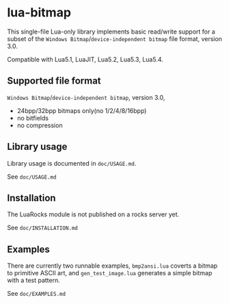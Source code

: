 # lua-bitmap

This single-file Lua-only library implements basic read/write support
for a subset of the `Windows Bitmap`/`device-independent bitmap`
file format, version 3.0.

Compatible with Lua5.1, LuaJIT, Lua5.2, Lua5.3, Lua5.4.


## Supported file format

`Windows Bitmap`/`device-independent bitmap`, version 3.0,

 * 24bpp/32bpp bitmaps only(no 1/2/4/8/16bpp)
 * no bitfields
 * no compression



## Library usage

Library usage is documented in `doc/USAGE.md`.

See `doc/USAGE.md`



## Installation

The LuaRocks module is not published on a rocks server yet.

See `doc/INSTALLATION.md`



## Examples

There are currently two runnable examples, `bmp2ansi.lua` coverts a
bitmap to primitive ASCII art, and `gen_test_image.lua` generates a
simple bitmap with a test pattern.

See `doc/EXAMPLES.md`
